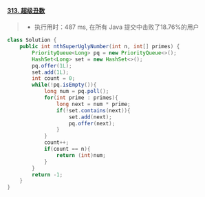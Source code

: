 #### [313. 超级丑数](https://leetcode-cn.com/problems/super-ugly-number/)

> - 执行用时：487 ms, 在所有 Java 提交中击败了18.76%的用户

```java
class Solution {
    public int nthSuperUglyNumber(int n, int[] primes) {
        PriorityQueue<Long> pq = new PriorityQueue<>();
        HashSet<Long> set = new HashSet<>();
        pq.offer(1L);
        set.add(1L);
        int count = 0;
        while(!pq.isEmpty()){
            long num = pq.poll();
            for(int prime : primes){
                long next = num * prime;
                if(!set.contains(next)){
                    set.add(next);
                    pq.offer(next);
                }
            }
            count++;
            if(count == n){
                return (int)num;
            }
        }
        return -1;
    }
}
```

